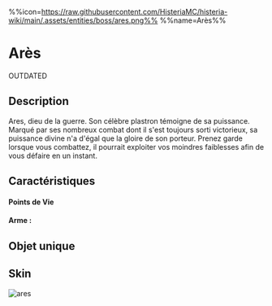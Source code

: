 %%icon=https://raw.githubusercontent.com/HisteriaMC/histeria-wiki/main/.assets/entities/boss/ares.png%%
%%name=Arès%%

# Arès

OUTDATED 

## Description 
Ares, dieu de la guerre. Son célèbre plastron témoigne de sa puissance. Marqué par ses nombreux combat dont il s'est toujours sorti victorieux, sa puissance divine n'a d'égal que la gloire de son porteur. Prenez garde lorsque vous combattez, il pourrait exploiter vos moindres faiblesses afin de vous défaire en un instant.

## Caractéristiques

#### __Points de Vie__

#### __Arme :__
  
## Objet unique 

## Skin

![ares](https://raw.githubusercontent.com/HisteriaMC/histeria-wiki/main/.assets/entities/boss/ares.png)


